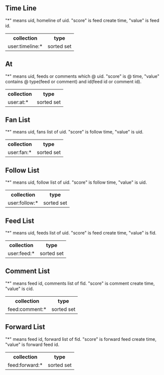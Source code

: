## Time Line  
"*" means uid, homeline of uid. "score" is feed create time, "value" is feed id.  

<table>
  <tr>
  	<th>collection</th>
  	<th>type</th>
  </tr>
  <tr>
    <td>user:timeline:*</td>
    <td>sorted set</td>
  </tr>
</table>


## At  
"*" means uid, feeds or comments which @ uid. "score" is @ time, "value" contains @ type(feed or comment) and id(feed id or comment id).  

<table>
  <tr>
  	<th>collection</th>
  	<th>type</th>
  </tr>
  <tr>
    <td>user:at:*</td>
    <td>sorted set</td>
  </tr>
</table>


## Fan List  
"*" means uid, fans list of uid. "score" is follow time, "value" is uid.

<table>
  <tr>
  	<th>collection</th>
  	<th>type</th>
  </tr>
  <tr>
    <td>user:fan:*</td>
    <td>sorted set</td>
  </tr>
</table>


## Follow List  
"*" means uid, follow list of uid. "score" is follow time, "value" is uid.  

<table>
  <tr>
  	<th>collection</th>
  	<th>type</th>
  </tr>
  <tr>
    <td>user:follow:*</td>
    <td>sorted set</td>
  </tr>
</table>


## Feed List  
"*" means uid, feeds list of uid. "score" is feed create time, "value" is fid.  

<table>
  <tr>
  	<th>collection</th>
  	<th>type</th>
  </tr>
  <tr>
    <td>user:feed:*</td>
    <td>sorted set</td>
  </tr>
</table>


## Comment List  
"*" means feed id, comments list of fid. "score" is comment create time, "value" is cid.  

<table>
  <tr>
  	<th>collection</th>
  	<th>type</th>
  </tr>
  <tr>
    <td>feed:comment:*</td>
    <td>sorted set</td>
  </tr>
</table>


## Forward List  
"*" means feed id, forward list of fid. "score" is forward feed create time, "value" is forward feed id.  

<table>
  <tr>
  	<th>collection</th>
  	<th>type</th>
  </tr>
  <tr>
    <td>feed:forward:*</td>
    <td>sorted set</td>
  </tr>
</table>